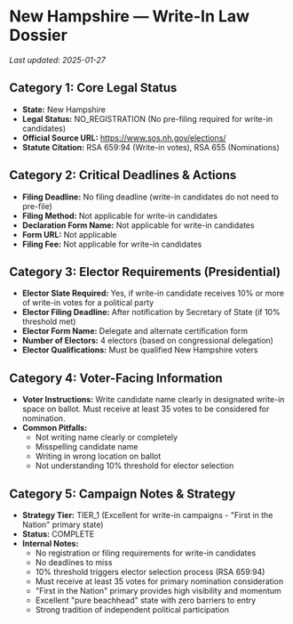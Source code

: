 ﻿# New Hampshire — Write-In Law Dossier

_Last updated: 2025-01-27_

## Category 1: Core Legal Status
- **State:** New Hampshire
- **Legal Status:** NO_REGISTRATION (No pre-filing required for write-in candidates)
- **Official Source URL:** https://www.sos.nh.gov/elections/
- **Statute Citation:** RSA 659:94 (Write-in votes), RSA 655 (Nominations)

## Category 2: Critical Deadlines & Actions
- **Filing Deadline:** No filing deadline (write-in candidates do not need to pre-file)
- **Filing Method:** Not applicable for write-in candidates
- **Declaration Form Name:** Not applicable for write-in candidates
- **Form URL:** Not applicable
- **Filing Fee:** Not applicable for write-in candidates

## Category 3: Elector Requirements (Presidential)
- **Elector Slate Required:** Yes, if write-in candidate receives 10% or more of write-in votes for a political party
- **Elector Filing Deadline:** After notification by Secretary of State (if 10% threshold met)
- **Elector Form Name:** Delegate and alternate certification form
- **Number of Electors:** 4 electors (based on congressional delegation)
- **Elector Qualifications:** Must be qualified New Hampshire voters

## Category 4: Voter-Facing Information
- **Voter Instructions:** Write candidate name clearly in designated write-in space on ballot. Must receive at least 35 votes to be considered for nomination.
- **Common Pitfalls:** 
  - Not writing name clearly or completely
  - Misspelling candidate name
  - Writing in wrong location on ballot
  - Not understanding 10% threshold for elector selection

## Category 5: Campaign Notes & Strategy
- **Strategy Tier:** TIER_1 (Excellent for write-in campaigns - "First in the Nation" primary state)
- **Status:** COMPLETE
- **Internal Notes:** 
  - No registration or filing requirements for write-in candidates
  - No deadlines to miss
  - 10% threshold triggers elector selection process (RSA 659:94)
  - Must receive at least 35 votes for primary nomination consideration
  - "First in the Nation" primary provides high visibility and momentum
  - Excellent "pure beachhead" state with zero barriers to entry
  - Strong tradition of independent political participation
